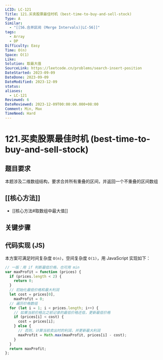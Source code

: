 ```yaml
---
LCID: LC-121
Title: 121.买卖股票最佳时机 (best-time-to-buy-and-sell-stock)
Type: A
Similar:
  - "[[56.合并区间 (Merge Intervals)|LC-56]]"
tags:
  - Array
  - DP
Difficulty: Easy
Time: O(n)
Space: O(1)
Like: 
Solution: 取最大值
SourceLink: https://leetcode.cn/problems/search-insert-position
DateStarted: 2023-09-09
DateDone: 2023-09-09
DateModified: 2023-12-09
status: 
aliases:
  - LC-121
Reviewed: 6
DateReviewed: 2023-12-09T00:00:00.000+08:00
Comment: Min, Max
TimeNeed: Hard
---
```

# 121.买卖股票最佳时机 (best-time-to-buy-and-sell-stock)
## 题目要求
本题涉及二维数组结构，要求合并所有重叠的区间，并返回一个不重叠的区间数组
## [[核心方法]]
- [[核心方法#取数组中最大值]]
## 关键步骤
## 代码实现 (JS)
本方案可满足时间复杂度 `O(n)`，空间复杂度 `O(1)`，用 JavaScript 实现如下：
```js
// 一版：用 if 判断最低价格，也可用 min
var maxProfit = function (prices) {
  if (prices.length < 2) {
    return 0;
  }
  // 初始化最低价格和最大利润
  let cost = prices[0],
    maxProfit = 0;
  // 遍历价格数组
  for (let i = 1; i < prices.length; i++) {
    // 如果当前价格比之前记录的最低价格还低，更新最低价格
    if (prices[i] < cost) {
      cost = prices[i];
    } else {
      // 否则，计算当前卖出时的利润，并更新最大利润
      maxProfit = Math.max(maxProfit, prices[i] - cost);
    }
  }
  return maxProfit;
};
```

